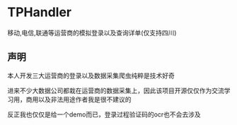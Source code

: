 # TPHandler
移动,电信,联通等运营商的模拟登录以及查询详单(仅支持四川)

## 声明
本人开发三大运营商的登录以及数据采集爬虫纯粹是技术好奇

进来不少大数据公司都栽在运营商的数据采集上，因此该项目开源仅仅作为交流学习用，商用以及非法用途作者我是很不建议的

反正我也仅仅是给一个demo而已，登录过程验证码的ocr也不会去涉及